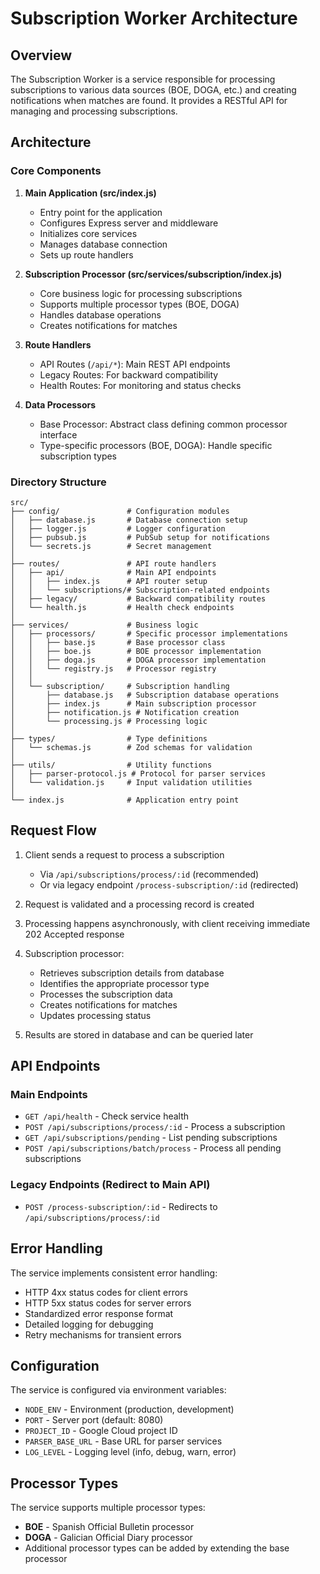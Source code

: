 # Subscription Worker Architecture

## Overview

The Subscription Worker is a service responsible for processing subscriptions to various data sources (BOE, DOGA, etc.) and creating notifications when matches are found. It provides a RESTful API for managing and processing subscriptions.

## Architecture

### Core Components

1. **Main Application (src/index.js)**
   - Entry point for the application
   - Configures Express server and middleware
   - Initializes core services
   - Manages database connection
   - Sets up route handlers

2. **Subscription Processor (src/services/subscription/index.js)**
   - Core business logic for processing subscriptions
   - Supports multiple processor types (BOE, DOGA)
   - Handles database operations
   - Creates notifications for matches

3. **Route Handlers**
   - API Routes (`/api/*`): Main REST API endpoints
   - Legacy Routes: For backward compatibility
   - Health Routes: For monitoring and status checks

4. **Data Processors**
   - Base Processor: Abstract class defining common processor interface
   - Type-specific processors (BOE, DOGA): Handle specific subscription types

### Directory Structure

```
src/
├── config/               # Configuration modules
│   ├── database.js       # Database connection setup
│   ├── logger.js         # Logger configuration
│   ├── pubsub.js         # PubSub setup for notifications
│   └── secrets.js        # Secret management
│
├── routes/               # API route handlers
│   ├── api/              # Main API endpoints
│   │   ├── index.js      # API router setup
│   │   └── subscriptions/# Subscription-related endpoints
│   ├── legacy/           # Backward compatibility routes
│   └── health.js         # Health check endpoints
│
├── services/             # Business logic
│   ├── processors/       # Specific processor implementations
│   │   ├── base.js       # Base processor class
│   │   ├── boe.js        # BOE processor implementation
│   │   ├── doga.js       # DOGA processor implementation
│   │   └── registry.js   # Processor registry
│   │
│   └── subscription/     # Subscription handling
│       ├── database.js   # Subscription database operations
│       ├── index.js      # Main subscription processor
│       ├── notification.js # Notification creation
│       └── processing.js # Processing logic
│
├── types/                # Type definitions
│   └── schemas.js        # Zod schemas for validation
│
├── utils/                # Utility functions
│   ├── parser-protocol.js # Protocol for parser services
│   └── validation.js     # Input validation utilities
│
└── index.js              # Application entry point
```

## Request Flow

1. Client sends a request to process a subscription
   - Via `/api/subscriptions/process/:id` (recommended)
   - Or via legacy endpoint `/process-subscription/:id` (redirected)

2. Request is validated and a processing record is created

3. Processing happens asynchronously, with client receiving immediate 202 Accepted response

4. Subscription processor:
   - Retrieves subscription details from database
   - Identifies the appropriate processor type
   - Processes the subscription data
   - Creates notifications for matches
   - Updates processing status

5. Results are stored in database and can be queried later

## API Endpoints

### Main Endpoints

- `GET /api/health` - Check service health
- `POST /api/subscriptions/process/:id` - Process a subscription
- `GET /api/subscriptions/pending` - List pending subscriptions
- `POST /api/subscriptions/batch/process` - Process all pending subscriptions

### Legacy Endpoints (Redirect to Main API)

- `POST /process-subscription/:id` - Redirects to `/api/subscriptions/process/:id`

## Error Handling

The service implements consistent error handling:
- HTTP 4xx status codes for client errors
- HTTP 5xx status codes for server errors
- Standardized error response format
- Detailed logging for debugging
- Retry mechanisms for transient errors

## Configuration

The service is configured via environment variables:
- `NODE_ENV` - Environment (production, development)
- `PORT` - Server port (default: 8080)
- `PROJECT_ID` - Google Cloud project ID
- `PARSER_BASE_URL` - Base URL for parser services
- `LOG_LEVEL` - Logging level (info, debug, warn, error)

## Processor Types

The service supports multiple processor types:
- **BOE** - Spanish Official Bulletin processor
- **DOGA** - Galician Official Diary processor
- Additional processor types can be added by extending the base processor